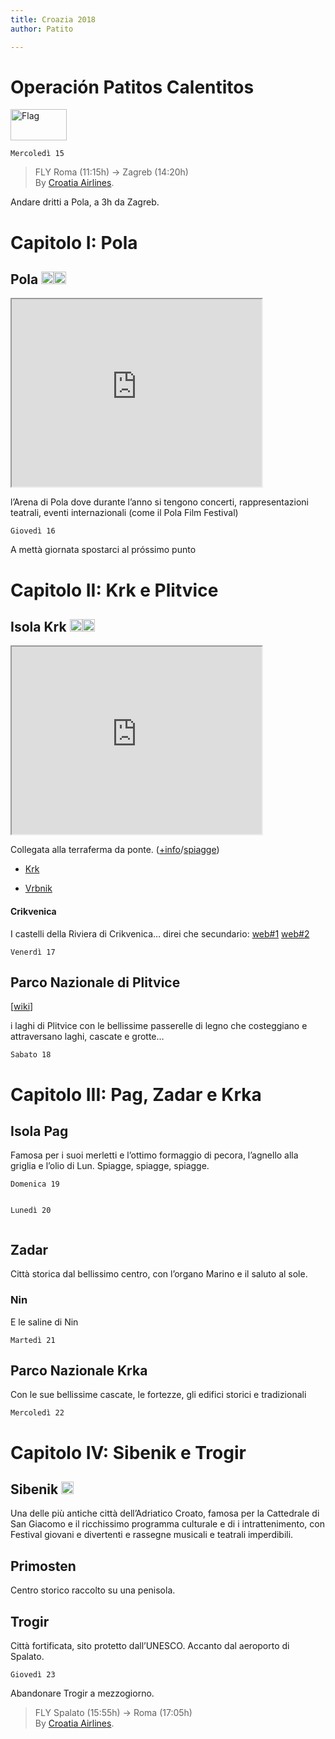 ```yaml
---
title: Croazia 2018
author: Patito

---
```


<h1 id="operación-patitos-calentitos"><strong>Operación Patitos Calentitos</strong></h1>
<p><img src="https://upload.wikimedia.org/wikipedia/commons/1/1b/Flag_of_Croatia.svg" alt="Flag" width="90" height="50"></p>
<pre><code>Mercoledì 15
</code></pre>
<blockquote>
<p>FLY Roma (11:15h) -&gt; Zagreb (14:20h)<br>
By <a href="https://www.croatiaairlines.com/it">Croatia Airlines</a>.</p>
</blockquote>
<p>Andare dritti a Pola, a 3h da Zagreb.</p>
<h1 id="capitolo-i-pola">Capitolo I: Pola</h1>
<h2 id="pola-">Pola <a href="https://it.wikipedia.org/wiki/Pola"><img src="https://image.flaticon.com/icons/png/512/49/49360.png" alt="wiki" width="20" height="20"></a><a href="https://goo.gl/maps/JpTvzAvZkcw"><img src="https://png.icons8.com/color/1600/google-maps.png" alt="map" width="20" height="20"></a></h2>
<iframe src="https://www.google.com/maps/embed?pb=!1m18!1m12!1m3!1d1452866.5342620283!2d14.138504740068424!3d44.66591165209288!2m3!1f0!2f0!3f0!3m2!1i1024!2i768!4f13.1!3m3!1m2!1s0x477cd2de09337b6d%3A0x72324a3a7b4e580d!2sPula%2C+Croacia!5e0!3m2!1ses!2sit!4v1527004927986" allowfullscreen="" width="400" height="300"></iframe>
<p>l’Arena di Pola dove durante l’anno si tengono concerti, rappresentazioni teatrali, eventi internazionali (come il Pola Film Festival)</p>
<pre><code>Giovedì 16
</code></pre>
<p>A mettà giornata spostarci al próssimo punto</p>
<h1 id="capitolo-ii-krk-e-plitvice">Capitolo II: Krk e Plitvice</h1>
<h2 id="isola-krk-">Isola Krk <a href="https://it.wikipedia.org/wiki/Veglia_(isola)"><img src="https://image.flaticon.com/icons/png/512/49/49360.png" alt="wiki" width="20" height="20"></a><a href="https://goo.gl/maps/xETtKCJqf9u"><img src="https://png.icons8.com/color/1600/google-maps.png" alt="map" width="20" height="20"></a></h2>
<iframe src="https://www.google.com/maps/embed?pb=!1m18!1m12!1m3!1d1024722.6086191535!2d14.168500016744877!3d44.81294509850201!2m3!1f0!2f0!3f0!3m2!1i1024!2i768!4f13.1!3m3!1m2!1s0x47637041428ae45d%3A0xa2f0b329de802341!2sKrk!5e0!3m2!1ses!2sit!4v1527005195294" allowfullscreen="" width="400" height="300"></iframe>
<p>Collegata alla terraferma da ponte. (<a href="https://www.aurea-krk.com/it/isola-di-krk-croazia">+info</a>/<a href="https://www.aurea-krk.com/it/isola-krk-spiagge">spiagge</a>)</p>
<ul>
<li>
<p><a href="https://www.aurea-krk.com/it/citta-di-krk-foto">Krk</a></p>
</li>
<li>
<p><a href="https://www.aurea-krk.com/it/vrbnik">Vrbnik</a></p>
</li>
</ul>
<h4 id="crikvenica">Crikvenica</h4>
<p>I castelli della Riviera di Crikvenica… direi che secundario: <a href="https://www.croaziainfo.it/crikvenica-2.html">web#1</a> <a href="https://www.croaziainfo.it/castelli-frankopan-vinodol.html">web#2</a></p>
<pre><code>Venerdì 17
</code></pre>
<h2 id="parco-nazionale-di-plitvice">Parco Nazionale di Plitvice</h2>
<p>[<a href="https://www.wikiwand.com/it/Parco_nazionale_dei_laghi_di_Plitvice">wiki</a>]</p>
<p>i laghi di Plitvice con le bellissime passerelle di legno che costeggiano e attraversano laghi, cascate e grotte…</p>
<pre><code>Sabato 18
</code></pre>
<h1 id="capitolo-iii-pag-zadar-e-krka">Capitolo III: Pag, Zadar e Krka</h1>
<h2 id="isola-pag">Isola Pag</h2>
<p>Famosa per i suoi merletti e l’ottimo formaggio di pecora, l’agnello alla griglia e l’olio di Lun. Spiagge, spiagge, spiagge.</p>
<pre><code>Domenica 19

Lunedì 20
</code></pre>
<h2 id="zadar">Zadar</h2>
<p>Città storica dal bellissimo centro, con l’organo Marino e il saluto al sole.</p>
<h3 id="nin">Nin</h3>
<p>E le saline di Nin</p>
<pre><code>Martedì 21
</code></pre>
<h2 id="parco-nazionale-krka">Parco Nazionale Krka</h2>
<p>Con le sue bellissime cascate, le fortezze, gli edifici storici e tradizionali</p>
<pre><code>Mercoledì 22
</code></pre>
<h1 id="capitolo-iv-sibenik-e-trogir">Capitolo IV: Sibenik e Trogir</h1>
<h2 id="sibenik-">Sibenik <a href="https://goo.gl/maps/PfgeDUW5pAL2"><img src="https://png.icons8.com/color/1600/google-maps.png" alt="map" width="20" height="20"></a></h2>
<p>Una delle più antiche città dell’Adriatico Croato, famosa per la Cattedrale di San Giacomo e il ricchissimo programma culturale e di i intrattenimento, con Festival giovani e divertenti e rassegne musicali e teatrali imperdibili.</p>
<h2 id="primosten">Primosten</h2>
<p>Centro storico raccolto su una penisola.</p>
<h2 id="trogir">Trogir</h2>
<p>Città fortificata, sito protetto dall’UNESCO. Accanto dal aeroporto di Spalato.</p>
<pre><code>Giovedì 23
</code></pre>
<p>Abandonare Trogir a mezzogiorno.</p>
<blockquote>
<p>FLY Spalato (15:55h) -&gt; Roma (17:05h)<br>
By <a href="https://www.croatiaairlines.com/it">Croatia Airlines</a>.</p>
</blockquote>

